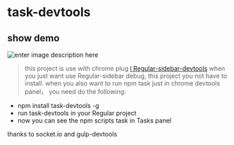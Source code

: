 # task-devtools

## show demo
![enter image description here](./assets/task.gif)

> this project is use with  chrome plug [l Regular-sidebar-devtools](https://chrome.google.com/webstore/detail/regularjs%E7%BB%84%E4%BB%B6%E8%B0%83%E8%AF%95%E5%B7%A5%E5%85%B7-sidebar/edokagnjighamigibdkaflgddjnakhkj?hl=zh-CN)
> when you just want use Regular-sidebar debug, this project you not have to install.
> when you also want to run npm task just in chrome  devtools panel， you need do the following:
- npm install task-devtools -g
- run task-devtools in your Regular project
- now you can see the npm scripts task in Tasks  panel


thanks to socket.io  and gulp-devtools